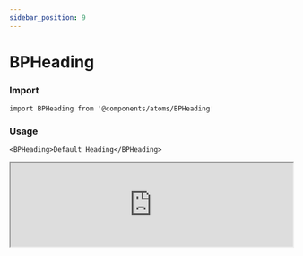 ```yaml
---
sidebar_position: 9
---
```


# BPHeading

### Import

```tsx
import BPHeading from '@components/atoms/BPHeading'
```

### Usage 

```tsx
<BPHeading>Default Heading</BPHeading>
```

<iframe width="100%" heigh="200px" src="https://ui-kit.blue-panda.dev/iframe.html?args=&id=atoms-bpheading--basic&viewMode=story" />


### Props 


| Prop | Default | Options |
| ----------- | ----------- | ----------- |
| variant | default | 'default' \| 'inverted' \| 'danger' \| 'cyber' \| 'caution' \| 'success' \| 'primary' \| 'secondary' \| 'accent' \| 'light' \| 'link’ | 
| size | md | 'xxs'  \| 'xs'   \| 's'  \| 'md'  \| 'lg'  \| 'xl' 
| outlined | false | true \|   false 
| magic | false | true \|   false 
| hoverable | false | true \|   false 




Check more colors, statuses and styles at: 
<img src={'/img/sb.png'} alt="Storybook" style={{width: '15px'}} />

https://ui-kit.blue-panda.dev/?path=/story/atoms-bpheading--basic
